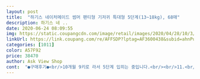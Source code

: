 ```yaml
---
layout: post 
title:  "하기스 네이처메이드 썸머 팬티형 기저귀 특대형 5단계(13~18kg), 68매" 
description: 하기스 네 ..
date: 2020-06-24 08:09:55 
img: https://static.coupangcdn.com/image/retail/images/2020/04/28/10/3/55d67bf2-2621-423b-a472-a110acaeb5c0.jpg 
linkUrl: https://link.coupang.com/re/AFFSDP?lptag=AF3600438&subid=ahnPublicAsk&pageKey=1518385837&itemId=2605672377&vendorItemId=70596809956&traceid=V0-113-3840d267d32af6ff 
categories: [1011] 
color: A57F92 
price: 38470 
author: Ask View Shop 
cont:  "●구매후기●<br/>10개월 9키로 라서 5단계 입히는 중입니다.<br/><br/>11.<br/>3kg 여아인데 4단계는엉덩이부분이좀 작아서 5단계시켰어요<br/>날씨가 덥다보니 애기도 답답하지 않을까 생각에 하기스썸머가 있길래 가격은 생각 안하고 냉큼 주문 했습니다.<br/><br/>네이처메이드 특대형 여아(아기 25갤,몸무게:13.<br/>2키로) 구매했는데 가격이 좀 사악^^;하지만 테잎형은 하기스밖에 없고, 밤기저귀로 사용하려고 구매했습니다^^ 하기스가 좋은것같긴해요<br/>다 새로운 나온 것 보다 더 가볍습니다.<br/><br/>딱 오자마자 뜯어서 기저귀 두께 봤는데 정말 얇다못해 얇아서 애기가 입어도 시원하겠다 라는 생각을 했고 정말 기저귀 가벼워요 매직컴포트,보송보송,네이처메이드,맥스드라이<br/>만족합니다<br/>뭐 다른 브랜드 선물도 받기도 하고 제가 사서 입혀보기고 했은데 기저귀 발진 때문에 하기스 기저귀만 믿고 입히는 중입니다.<br/><br/>밤에 잘 때에도 하기스 썸머로 입히고 재웠는데 오줌을 아주 빵빵하게 싸도 옆으로 세지는 않지만 워낙 오줌을 많이 싸기에 한번 갈아줘요 ㅜㅜ 맥스드라이로 입혀도 똑같더라고요^^<br/>여름이라 땀띠 기저귀발진걱정돼서 시켰는데<br/>연고발리줬더니 1<br/> -2일사이에좋아졌어요<br/>요즘설사해서 기저귀발진생겼는데 이것만사용하면서<br/>우선 저는 하기스만 고집을 합니다.<br/><br/>저희 아가 10개월 인데 허벅지가 통통한 편이라 저는 항상 몸무게보다 한단계 위로 사요.<br/> 편안하라고여ㅎㅎ<br/>" 
---
```

